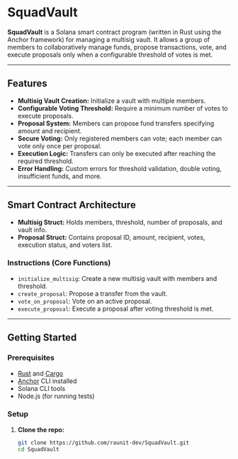 # SquadVault

**SquadVault** is a Solana smart contract program (written in Rust using the Anchor framework) for managing a multisig vault. It allows a group of members to collaboratively manage funds, propose transactions, vote, and execute proposals only when a configurable threshold of votes is met.

---

## Features

- **Multisig Vault Creation:** Initialize a vault with multiple members.
- **Configurable Voting Threshold:** Require a minimum number of votes to execute proposals.
- **Proposal System:** Members can propose fund transfers specifying amount and recipient.
- **Secure Voting:** Only registered members can vote; each member can vote only once per proposal.
- **Execution Logic:** Transfers can only be executed after reaching the required threshold.
- **Error Handling:** Custom errors for threshold validation, double voting, insufficient funds, and more.

---

## Smart Contract Architecture

- **Multisig Struct:** Holds members, threshold, number of proposals, and vault info.
- **Proposal Struct:** Contains proposal ID, amount, recipient, votes, execution status, and voters list.

### Instructions (Core Functions)

- `initialize_multisig`: Create a new multisig vault with members and threshold.
- `create_proposal`: Propose a transfer from the vault.
- `vote_on_proposal`: Vote on an active proposal.
- `execute_proposal`: Execute a proposal after voting threshold is met.

---

## Getting Started

### Prerequisites

- [Rust](https://rust-lang.org/) and [Cargo](https://doc.rust-lang.org/cargo/)
- [Anchor](https://book.anchor-lang.com/) CLI installed
- Solana CLI tools
- Node.js (for running tests)

### Setup

1. **Clone the repo:**
   ```sh
   git clone https://github.com/raunit-dev/SquadVault.git
   cd SquadVault
